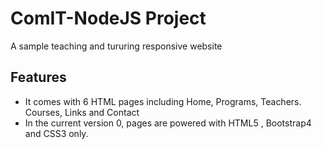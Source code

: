 # ComIT-NodeJS Project
A sample teaching and tururing responsive website
## Features
* It comes with 6 HTML pages including Home, Programs, Teachers. Courses, Links and Contact
* In the current version 0, pages are powered with HTML5 , Bootstrap4 and CSS3 only.
